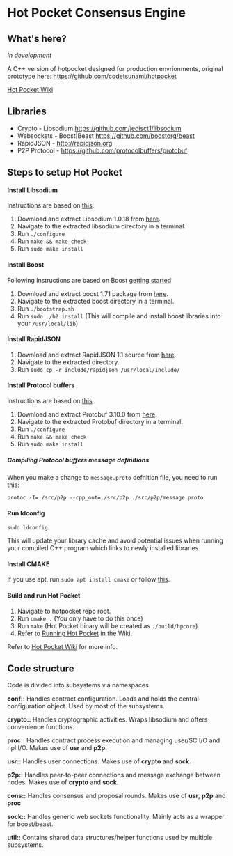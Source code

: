 # Hot Pocket Consensus Engine

## What's here?
*In development*

A C++ version of hotpocket designed for production envrionments, original prototype here: https://github.com/codetsunami/hotpocket

[Hot Pocket Wiki](https://github.com/HotPocketDev/core/wiki/Hot-Pocket-Wiki)

## Libraries
* Crypto - Libsodium https://github.com/jedisct1/libsodium
* Websockets - Boost|Beast https://github.com/boostorg/beast
* RapidJSON - http://rapidjson.org
* P2P Protocol - https://github.com/protocolbuffers/protobuf

## Steps to setup Hot Pocket

#### Install Libsodium
Instructions are based on [this](https://libsodium.gitbook.io/doc/installation).

1. Download and extract Libsodium 1.0.18 from [here](https://download.libsodium.org/libsodium/releases/libsodium-1.0.18-stable.tar.gz).
2. Navigate to the extracted libsodium directory in a terminal.
3. Run `./configure`
4. Run `make && make check`
5. Run `sudo make install`

#### Install Boost
Following Instructions are based on Boost [getting started](https://www.boost.org/doc/libs/1_71_0/more/getting_started/unix-variants.html#prepare-to-use-a-boost-library-binary)

1. Download and extract boost 1.71 package from [here](https://www.boost.org/users/history/version_1_71_0.html).
2. Navigate to the extracted boost directory in a terminal.
3. Run `./bootstrap.sh`
4. Run `sudo ./b2 install` (This will compile and install boost libraries into your `/usr/local/lib`)

#### Install RapidJSON
1. Download and extract RapidJSON 1.1 source from [here](https://github.com/Tencent/rapidjson/archive/v1.1.0.tar.gz).
2. Navigate to the extracted directory.
3. Run `sudo cp -r include/rapidjson /usr/local/include/`

#### Install Protocol buffers
Instructions are based on [this](https://github.com/protocolbuffers/protobuf/tree/master/src).

1. Download and extract Protobuf 3.10.0 from [here](https://github.com/protocolbuffers/protobuf/releases/download/v3.10.0/protobuf-cpp-3.10.0.tar.gz).
2. Navigate to the extracted Protobuf directory in a terminal.
3. Run `./configure`
4. Run `make && make check`
5. Run `sudo make install`

##### Compiling Protocol buffers message definitions
When you make a change to `message.proto` defnition file, you need to run this:

`protoc -I=./src/p2p --cpp_out=./src/p2p ./src/p2p/message.proto`

#### Run ldconfig
`sudo ldconfig`

This will update your library cache and avoid potential issues when running your compiled C++ program which links to newly installed libraries.

#### Install CMAKE
If you use apt, run `sudo apt install cmake` or follow [this](https://cmake.org/install/).

#### Build and run Hot Pocket
1. Navigate to hotpocket repo root.
1. Run `cmake .` (You only have to do this once)
1. Run `make` (Hot Pocket binary will be created as `./build/hpcore`)
1. Refer to [Running Hot Pocket](https://github.com/HotPocketDev/core/wiki/Running-Hot-Pocket) in the Wiki.

Refer to [Hot Pocket Wiki](https://github.com/HotPocketDev/core/wiki/Hot-Pocket-Wiki) for more info.

## Code structure
Code is divided into subsystems via namespaces.

**conf::** Handles contract configuration. Loads and holds the central configuration object. Used by most of the subsystems.

**crypto::** Handles cryptographic activities. Wraps libsodium and offers convenience functions.

**proc::** Handles contract process execution and managing user/SC I/O and npl I/O. Makes use of **usr** and **p2p**.

**usr::** Handles user connections. Makes use of **crypto** and **sock**.

**p2p::** Handles peer-to-peer connections and message exchange between nodes. Makes use of **crypto** and **sock**.

**cons::** Handles consensus and proposal rounds. Makes use of **usr**, **p2p** and **proc**

**sock::** Handles generic web sockets functionality. Mainly acts as a wrapper for boost/beast.

**util::** Contains shared data structures/helper functions used by multiple subsystems.